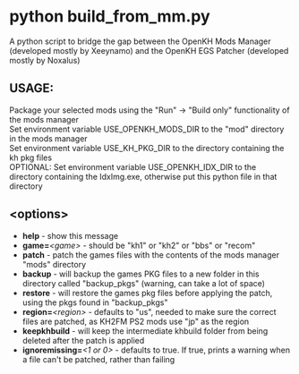 # python build_from_mm.py <options>

A python script to bridge the gap between the OpenKH Mods Manager (developed mostly by Xeeynamo) and the OpenKH EGS Patcher (developed mostly by Noxalus)


## USAGE:

<Before Using> Package your selected mods using the "Run" -> "Build only" functionality of the mods manager  
<Before Using> Set environment variable USE_OPENKH_MODS_DIR to the "mod" directory in the mods manager  
<Before Using> Set environment variable USE_KH_PKG_DIR to the directory containing the kh pkg files  
<Before Using> OPTIONAL: Set environment variable USE_OPENKH_IDX_DIR to the directory containing the IdxImg.exe, otherwise put this python file in that directory  
 
  
## \<options\>
  * **help** - show this message
  * **game=***\<game\>* - should be "kh1" or "kh2" or "bbs" or "recom"
  * **patch** - patch the games files with the contents of the mods manager "mods" directory
  * **backup** - will backup the games PKG files to a new folder in this directory called "backup_pkgs" (warning, can take a lot of space)
  * **restore** - will restore the games pkg files before applying the patch, using the pkgs found in "backup_pkgs"
  * **region=***\<region\>* - defaults to "us", needed to make sure the correct files are patched, as KH2FM PS2 mods use "jp" as the region
  * **keepkhbuild** - will keep the intermediate khbuild folder from being deleted after the patch is applied
  * **ignoremissing=***\<1 or 0\>* - defaults to true. If true, prints a warning when a file can't be patched, rather than failing
